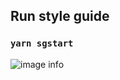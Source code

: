 ## Run style guide

### `yarn sgstart `

![image info](https://user-images.githubusercontent.com/15128569/117452880-e8f52300-af61-11eb-9d6f-28421046fee6.png)
